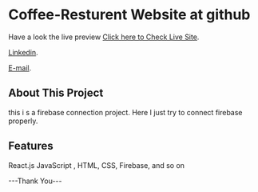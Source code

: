 # Coffee-Resturent Website at github

Have a look the live preview [Click here to Check Live Site](https://e-shop-razorpay.netlify.app/).

[Linkedin](https://www.linkedin.com/in/kongkon-biswas-a2374314a/).

[E-mail](kongkonbiswas3241@gmail.com).

## About This Project
this i s a firebase connection project. Here I just try to connect firebase properly.

## Features
React.js
JavaScript ,
HTML,
CSS,
Firebase,
and so on

---Thank You---